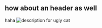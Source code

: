## how about an header as well 
haha 
![description for ugly cat](https://octodex.github.com/images/yaktocat.png)
